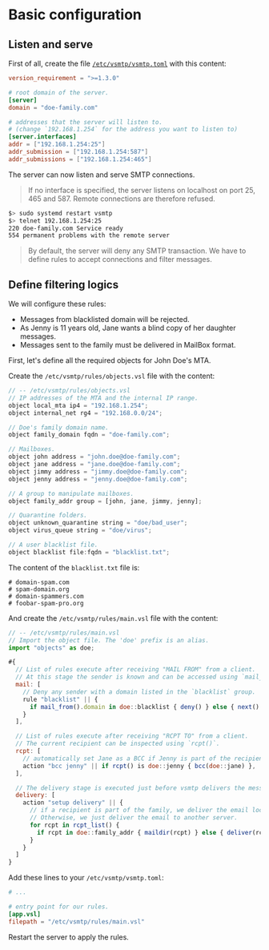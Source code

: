 # Basic configuration

## Listen and serve

First of all, create the file [`/etc/vsmtp/vsmtp.toml`](/get-started/concepts.html#configuration-file) with this content:

```toml
version_requirement = ">=1.3.0"

# root domain of the server.
[server]
domain = "doe-family.com"

# addresses that the server will listen to.
# (change `192.168.1.254` for the address you want to listen to)
[server.interfaces]
addr = ["192.168.1.254:25"]
addr_submission = ["192.168.1.254:587"]
addr_submissions = ["192.168.1.254:465"]
```

The server can now listen and serve SMTP connections.

> If no interface is specified, the server listens on localhost on port 25, 465 and 587. Remote connections are therefore refused.

```sh
$> sudo systemd restart vsmtp
$> telnet 192.168.1.254:25
220 doe-family.com Service ready
554 permanent problems with the remote server
```

> By default, the server will deny any SMTP transaction. We have to define rules to accept connections and filter messages.

## Define filtering logics

We will configure these rules:

- Messages from blacklisted domain will be rejected.
- As Jenny is 11 years old, Jane wants a blind copy of her daughter messages.
- Messages sent to the family must be delivered in MailBox format.

First, let's define all the required objects for John Doe's MTA.

Create the `/etc/vsmtp/rules/objects.vsl` file with the content:

```js
// -- /etc/vsmtp/rules/objects.vsl
// IP addresses of the MTA and the internal IP range.
object local_mta ip4 = "192.168.1.254";
object internal_net rg4 = "192.168.0.0/24";

// Doe's family domain name.
object family_domain fqdn = "doe-family.com";

// Mailboxes.
object john address = "john.doe@doe-family.com";
object jane address = "jane.doe@doe-family.com";
object jimmy address = "jimmy.doe@doe-family.com";
object jenny address = "jenny.doe@doe-family.com";

// A group to manipulate mailboxes.
object family_addr group = [john, jane, jimmy, jenny];

// Quarantine folders.
object unknown_quarantine string = "doe/bad_user";
object virus_queue string = "doe/virus";

// A user blacklist file.
object blacklist file:fqdn = "blacklist.txt";
```

The content of the `blacklist.txt` file is:

```text
# domain-spam.com
# spam-domain.org
# domain-spammers.com
# foobar-spam-pro.org
```

And create the  `/etc/vsmtp/rules/main.vsl` file with the content:

```js
// -- /etc/vsmtp/rules/main.vsl
// Import the object file. The 'doe' prefix is an alias.
import "objects" as doe;

#{
  // List of rules execute after receiving "MAIL FROM" from a client.
  // At this stage the sender is known and can be accessed using `mail_from()`.
  mail: [
    // Deny any sender with a domain listed in the `blacklist` group.
    rule "blacklist" || {
      if mail_from().domain in doe::blacklist { deny() } else { next() }
    }
  ],

  // List of rules execute after receiving "RCPT TO" from a client.
  // The current recipient can be inspected using `rcpt()`.
  rcpt: [
    // automatically set Jane as a BCC if Jenny is part of the recipients.
    action "bcc jenny" || if rcpt() is doe::jenny { bcc(doe::jane) },
  ],

  // The delivery stage is executed just before vsmtp delivers the message.
  delivery: [
    action "setup delivery" || {
      // if a recipient is part of the family, we deliver the email locally.
      // Otherwise, we just deliver the email to another server.
      for rcpt in rcpt_list() {
        if rcpt in doe::family_addr { maildir(rcpt) } else { deliver(rcpt) }
      }
    }
  ]
}
```

Add these lines to your `/etc/vsmtp/vsmtp.toml`:

```toml
# ...

# entry point for our rules.
[app.vsl]
filepath = "/etc/vsmtp/rules/main.vsl"
```

Restart the server to apply the rules.
